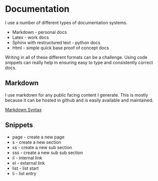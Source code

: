 Documentation
=========================

I use a number of different types of documentation systems.

* Markdown - personal docs
* Latex - work docs
* Sphinx with restructured text - python docs
* Html - simple quick base proof of concept docs

Writing in all of these different formats can be a challenge. Using code snippets can really help in ensuring easy to type and consistently correct docs.

Markdown
-------------------------

I use markdown for any public facing content I generate. This is mostly because it can be hosted in github and is easily available and maintained.

[Markdown Syntax](http://daringfireball.net/projects/markdown/syntax)

Snippets
-------------------------

* page<tab> - create a new page
* s<tab> - create a new section
* ss<tab> - create a new sub section
* sss<tab> - create a new sub sub section
* il<tab> - internal link
* el<tab> - external link
* list<tab> - list start
* li<tab> - list entry
